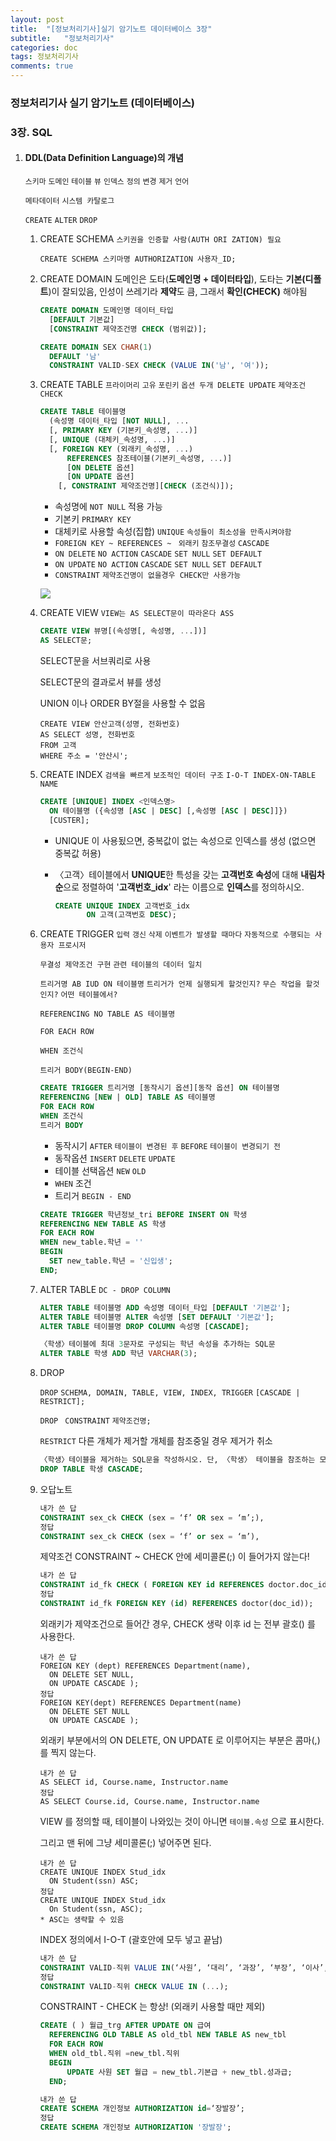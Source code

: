```yaml
---
layout: post
title:  "[정보처리기사]실기 암기노트 데이터베이스 3장"
subtitle:   "정보처리기사"
categories: doc
tags: 정보처리기사
comments: true
---
```


### 정보처리기사 실기 암기노트 (데이터베이스)

### 3장. SQL

1. #### DDL(Data Definition Language)의 개념

   `스키마` `도메인` `테이블` `뷰` `인덱스` `정의` `변경` `제거` `언어`

   `메타데이터` `시스템 카탈로그`

   `CREATE` `ALTER` `DROP`

   

   1. CREATE SCHEMA `스키권을 인증할 사람(AUTH ORI ZATION) 필요`

      `CREATE SCHEMA 스키마명 AUTHORIZATION 사용자_ID;`

      

   2. CREATE DOMAIN
      도메인은 도타(**도메인명 + 데이터타입**), 도타는 **기본(디폴트**)이 잘되있음, 인성이 쓰레기라 **제약**도 큼, 그래서 **확인(CHECK)** 해야됨

      ```sql
      CREATE DOMAIN 도메인명 데이터_타입
      	[DEFAULT 기본값]
      	[CONSTRAINT 제약조건명 CHECK (범위값)];
      ```

      ```sql
      CREATE DOMAIN SEX CHAR(1)
      	DEFAULT '남'
      	CONSTRAINT VALID-SEX CHECK (VALUE IN('남', '여'));
      ```
      

   3. CREATE TABLE `프라이머리` `고유` `포린키` `옵션 두개 DELETE UPDATE` `제약조건 ` `CHECK`

      ```sql
      CREATE TABLE 테이블명
      	(속성명 데이터_타입 [NOT NULL], ...
      	[, PRIMARY KEY (기본키_속성명, ...)]
      	[, UNIQUE (대체키_속성명, ...)]
      	[, FOREIGN KEY (외래키_속성명, ...)
      		REFERENCES 참조테이블(기본키_속성명, ...)]
      		[ON DELETE 옵션]
      		[ON UPDATE 옵션]
          [, CONSTRAINT 제약조건명][CHECK (조건식)]);
      ```

      - 속성명에 `NOT NULL` 적용 가능
      - 기본키 `PRIMARY KEY`
      - 대체키로 사용할 속성(집합) `UNIQUE` `속성들이 최소성을 만족시켜야함`
      - `FOREIGN KEY ~ REFERENCES ~ ` `외래키` `참조무결성` `CASCADE`
      - `ON DELETE` `NO ACTION` `CASCADE` `SET NULL` `SET DEFAULT`
      - `ON UPDATE` `NO ACTION` `CASCADE` `SET NULL` `SET DEFAULT`
      - `CONSTRAINT` `제약조건명이 없을경우 CHECK만 사용가능`

      ![](https://i.imgur.com/Mj7pWS6.png)

      

   4. CREATE VIEW `VIEW는 AS SELECT문이 따라온다 ASS`

      ```sql
      CREATE VIEW 뷰명[(속성명[, 속성명, ...])]
      AS SELECT문;
      ```

      SELECT문을 서브쿼리로 사용

      SELECT문의 결과로서 뷰를 생성

      UNION 이나 ORDER BY절을 사용할 수 없음

      ```
      CREATE VIEW 안산고객(성명, 전화번호)
      AS SELECT 성명, 전화번호
      FROM 고객
      WHERE 주소 = '안산시';
      ```

   

   5. CREATE INDEX `검색을 빠르게` `보조적인 데이터 구조` `I-O-T INDEX-ON-TABLE NAME`

      ```sql
      CREATE [UNIQUE] INDEX <인덱스명>
      	ON 테이블명 ({속성명 [ASC | DESC] [,속성명 [ASC | DESC]]})
      	[CUSTER];
      ```

      - UNIQUE 이 사용됬으면, 중복값이 없는 속성으로 인덱스를 생성 (없으면 중복값 허용)

      - 〈고객〉테이블에서 **UNIQUE**한 특성을 갖는 **고객번호 속성**에 대해 **내림차순**으로 정렬하여 '**고객번호_idx**' 라는 이름으로 **인덱스**를 정의하시오.

        ```sql
        CREATE UNIQUE INDEX 고객번호_idx
        	   ON 고객(고객번호 DESC);
        ```

        

   6. CREATE TRIGGER `입력` `갱신` `삭제` `이벤트가 발생할 때마다` `자동적으로 수행되는 사용자 프로시저`

      `무결성 제약조건 구현` `관련 테이블의 데이터 일치`

      `트리거명 AB IUD ON 테이블명` `트리거가 언제 실행되게 할것인지?` `무슨 작업을 할것인지?` `어떤 테이블에서?`

      `REFERENCING NO TABLE AS 테이블명`

      `FOR EACH ROW`

      `WHEN 조건식`

      `트리거 BODY(BEGIN-END)`

      ```sql
      CREATE TRIGGER 트리거명 [동작시기 옵션][동작 옵션] ON 테이블명
      REFERENCING [NEW | OLD] TABLE AS 테이블명
      FOR EACH ROW
      WHEN 조건식
      트리거 BODY
      ```

      - 동작시기 `AFTER` `테이블이 변경된 후` `BEFORE` `테이블이 변경되기 전`
      - 동작옵션 `INSERT` `DELETE` `UPDATE`
      - 테이블 선택옵션 `NEW` `OLD`
      - `WHEN` 조건
      - 트리거 `BEGIN - END`

      ```sql
      CREATE TRIGGER 학년정보_tri BEFORE INSERT ON 학생
      REFERENCING NEW TABLE AS 학생
      FOR EACH ROW
      WHEN new_table.학년 = ''
      BEGIN
      	SET new_table.학년 = '신입생';
      END;
      ```

       

   7. ALTER TABLE `DC - DROP COLUMN`

      ```sql
      ALTER TABLE 테이블명 ADD 속성명 데이터_타입 [DEFAULT '기본값'];
      ALTER TABLE 테이블명 ALTER 속성명 [SET DEFAULT '기본값'];
      ALTER TABLE 테이블명 DROP COLUMN 속성명 [CASCADE];
      ```

      ```sql
      〈학생〉테이블에 최대 3문자로 구성되는 학년 속성을 추가하는 SQL문
      ALTER TABLE 학생 ADD 학년 VARCHAR(3);
      ```

       

   8. DROP

      `DROP` `SCHEMA, DOMAIN, TABLE, VIEW, INDEX, TRIGGER` `[CASCADE | RESTRICT];`

      `DROP ` `CONSTRAINT` `제약조건명;`

      `RESTRICT` 다른 개체가 제거할 개체를 참조중일 경우 제거가 취소

      ```sql
      〈학생〉테이블을 제거하는 SQL문을 작성하시오. 단, 〈학생〉 테이블을 참조하는 모든 데이터도 함께 제거한다.
      DROP TABLE 학생 CASCADE;
      ```

      

   9. 오답노트

      ```sql
      내가 쓴 답
      CONSTRAINT sex_ck CHECK (sex = ‘f’ OR sex = ‘m’;),
      정답
      CONSTRAINT sex_ck CHECK (sex = ‘f’ or sex = ‘m’),
      ```

      제약조건 CONSTRAINT ~ CHECK 안에 세미콜론(;) 이 들어가지 않는다!

      ```sql
      내가 쓴 답
      CONSTRAINT id_fk CHECK ( FOREIGN KEY id REFERENCES doctor.doc_id; ));
      정답
      CONSTRAINT id_fk FOREIGN KEY (id) REFERENCES doctor(doc_id));
      ```

      외래키가 제약조건으로 들어간 경우, CHECK 생략 이후 id 는 전부 괄호() 를 사용한다.

      ```
      내가 쓴 답
      FOREIGN KEY (dept) REFERENCES Department(name),
      	ON DELETE SET NULL,
      	ON UPDATE CASCADE );
      정답
      FOREIGN KEY(dept) REFERENCES Department(name)
      	ON DELETE SET NULL
      	ON UPDATE CASCADE );
      ```

      외래키 부분에서의 ON DELETE, ON UPDATE 로 이루어지는 부분은 콤마(,) 를 찍지 않는다.

      ```
      내가 쓴 답
      AS SELECT id, Course.name, Instructor.name
      정답
      AS SELECT Course.id, Course.name, Instructor.name
      ```

      VIEW 를 정의할 때, 테이블이 나와있는 것이 아니면 `테이블.속성` 으로 표시한다.

      그리고 맨 뒤에 그냥 세미콜론(;) 넣어주면 된다.

      ```
      내가 쓴 답
      CREATE UNIQUE INDEX Stud_idx
      	ON Student(ssn) ASC;
      정답
      CREATE UNIQUE INDEX Stud_idx
      	On Student(ssn, ASC);
      * ASC는 생략할 수 있음
      ```

      INDEX 정의에서 I-O-T (괄호안에 모두 넣고 끝남)

      ```sql
      내가 쓴 답
      CONSTRAINT VALID-직위 VALUE IN(‘사원’, ‘대리’, ‘과장’, ‘부장’, ‘이사’, ‘사장’);
      정답
      CONSTRAINT VALID-직위 CHECK VALUE IN (...);
      ```

      CONSTRAINT - CHECK 는 항상! (외래키 사용할 때만 제외)

      ```sql
      CREATE ( ) 월급_trg AFTER UPDATE ON 급여
      	REFERENCING OLD TABLE AS old_tbl NEW TABLE AS new_tbl
      	FOR EACH ROW
      	WHEN old_tbl.직위 =new_tbl.직위
      	BEGIN
      		UPDATE 사원 SET 월급 = new_tbl.기본급 + new_tbl.성과급;
      	END;
      ```

      ```sql
      내가 쓴 답
      CREATE SCHEMA 개인정보 AUTHORIZATION id=‘장발장’;
      정답
      CREATE SCHEMA 개인정보 AUTHORIZATION '장발장';
      ```

      

   





















